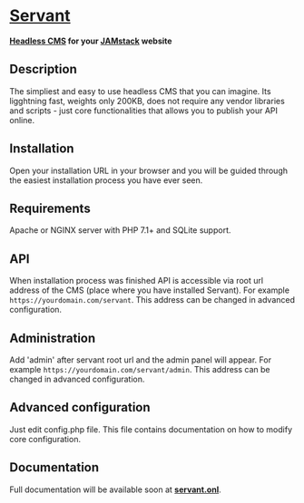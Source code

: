 # [Servant](https://servant.onl/)

**[Headless CMS](https://en.wikipedia.org/wiki/Headless_CMS) for your [JAMstack](https://jamstack.org/) website**

## Description
The simpliest and easy to use headless CMS that you can imagine. Its ligghtning fast, weights only 200KB, does not require any vendor libraries and scripts - just core functionalities that allows you to publish your API online.

## Installation
Open your installation URL in your browser and you will be guided through the easiest installation process you have ever seen.

## Requirements
Apache or NGINX server with PHP 7.1+ and SQLite support.

## API
When installation process was finished API is accessible via root url address of the CMS (place where you have installed Servant). For example `https://yourdomain.com/servant`.
This address can be changed in advanced configuration.

## Administration
Add 'admin' after servant root url and the admin panel will appear. For example `https://yourdomain.com/servant/admin`.
This address can be changed in advanced configuration.

## Advanced configuration
Just edit config.php file. This file contains documentation on how to modify core configuration.

## Documentation
Full documentation will be available soon at **[servant.onl](https://servant.onl/)**.